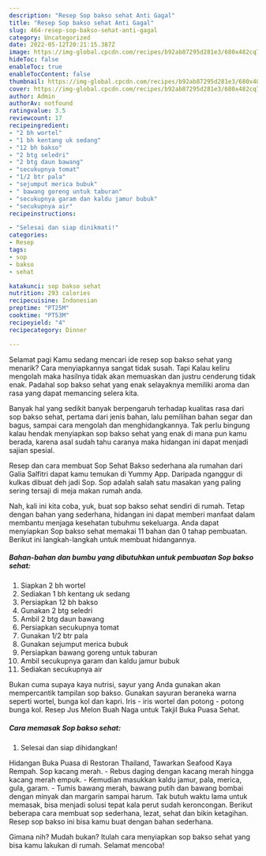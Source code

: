 ```yaml
---
description: "Resep Sop bakso sehat Anti Gagal"
title: "Resep Sop bakso sehat Anti Gagal"
slug: 464-resep-sop-bakso-sehat-anti-gagal
category: Uncategorized
date: 2022-05-12T20:21:15.387Z
image: https://img-global.cpcdn.com/recipes/b92ab87295d281e3/680x482cq70/sop-bakso-sehat-foto-resep-utama.jpg
hideToc: false
enableToc: true
enableTocContent: false
thumbnail: https://img-global.cpcdn.com/recipes/b92ab87295d281e3/680x482cq70/sop-bakso-sehat-foto-resep-utama.jpg
cover: https://img-global.cpcdn.com/recipes/b92ab87295d281e3/680x482cq70/sop-bakso-sehat-foto-resep-utama.jpg
author: Admin
authorAv: notfound
ratingvalue: 3.5
reviewcount: 17
recipeingredient:
- "2 bh wortel"
- "1 bh kentang uk sedang"
- "12 bh bakso"
- "2 btg seledri"
- "2 btg daun bawang"
- "secukupnya tomat"
- "1/2 btr pala"
- "sejumput merica bubuk"
- " bawang goreng untuk taburan"
- "secukupnya garam dan kaldu jamur bubuk"
- "secukupnya air"
recipeinstructions:

- "Selesai dan siap dinikmati!"
categories:
- Resep
tags:
- sop
- bakso
- sehat

katakunci: sop bakso sehat 
nutrition: 293 calories
recipecuisine: Indonesian
preptime: "PT25M"
cooktime: "PT53M"
recipeyield: "4"
recipecategory: Dinner

---
```



Selamat pagi Kamu sedang mencari ide resep sop bakso sehat yang menarik? Cara menyiapkannya sangat tidak susah. Tapi Kalau keliru mengolah maka hasilnya tidak akan memuaskan dan justru cenderung tidak enak. Padahal sop bakso sehat yang enak selayaknya memiliki aroma dan rasa yang dapat memancing selera kita.


Banyak hal yang sedikit banyak berpengaruh terhadap kualitas rasa dari sop bakso sehat, pertama dari jenis bahan, lalu pemilihan bahan segar dan bagus, sampai cara mengolah dan menghidangkannya. Tak perlu bingung kalau hendak menyiapkan sop bakso sehat yang enak di mana pun kamu berada, karena asal sudah tahu caranya maka hidangan ini dapat menjadi sajian spesial.

Resep dan cara membuat Sop Sehat Bakso sederhana ala rumahan dari Galia Salfitri dapat kamu temukan di Yummy App. Daripada nganggur di kulkas dibuat deh jadi Sop. Sop adalah salah satu masakan yang paling sering tersaji di meja makan rumah anda.


Nah, kali ini kita coba, yuk, buat sop bakso sehat sendiri di rumah. Tetap dengan bahan yang sederhana, hidangan ini dapat memberi manfaat dalam membantu menjaga kesehatan tubuhmu sekeluarga. Anda dapat menyiapkan Sop bakso sehat memakai 11 bahan dan 0 tahap pembuatan. Berikut ini langkah-langkah untuk membuat hidangannya.

<!--inarticleads1-->

##### Bahan-bahan dan bumbu yang dibutuhkan untuk pembuatan Sop bakso sehat:

1. Siapkan 2 bh wortel
1. Sediakan 1 bh kentang uk sedang
1. Persiapkan 12 bh bakso
1. Gunakan 2 btg seledri
1. Ambil 2 btg daun bawang
1. Persiapkan secukupnya tomat
1. Gunakan 1/2 btr pala
1. Gunakan sejumput merica bubuk
1. Persiapkan  bawang goreng untuk taburan
1. Ambil secukupnya garam dan kaldu jamur bubuk
1. Sediakan secukupnya air


Bukan cuma supaya kaya nutrisi, sayur yang Anda gunakan akan mempercantik tampilan sop bakso. Gunakan sayuran beraneka warna seperti wortel, bunga kol dan kapri. Iris - iris wortel dan potong - potong bunga kol. Resep Jus Melon Buah Naga untuk Takjil Buka Puasa Sehat. 

<!--inarticleads2-->

##### Cara memasak Sop bakso sehat:


1. Selesai dan siap dihidangkan!

Hidangan Buka Puasa di Restoran Thailand, Tawarkan Seafood Kaya Rempah. Sop kacang merah. - Rebus daging dengan kacang merah hingga kacang merah empuk. - Kemudian masukkan kaldu jamur, pala, merica, gula, garam. - Tumis bawang merah, bawang putih dan bawang bombai dengan minyak dan margarin sampai harum. Tak butuh waktu lama untuk memasak, bisa menjadi solusi tepat kala perut sudah keroncongan. Berikut beberapa cara membuat sop sederhana, lezat, sehat dan bikin ketagihan. Resep sop bakso ini bisa kamu buat dengan bahan sederhana. 

Gimana nih? Mudah bukan? Itulah cara menyiapkan sop bakso sehat yang bisa kamu lakukan di rumah. Selamat mencoba!
